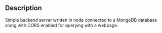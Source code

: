 Description
------------
Simple backend server written in node connected to a MongoDB database along with CORS enabled for querying with a webpage.
